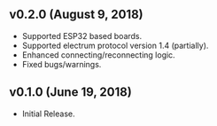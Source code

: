 ## v0.2.0 (August 9, 2018)
 - Supported ESP32 based boards.
 - Supported electrum protocol version 1.4 (partially).
 - Enhanced connecting/reconnecting logic.
 - Fixed bugs/warnings.

## v0.1.0 (June 19, 2018)
 - Initial Release.

